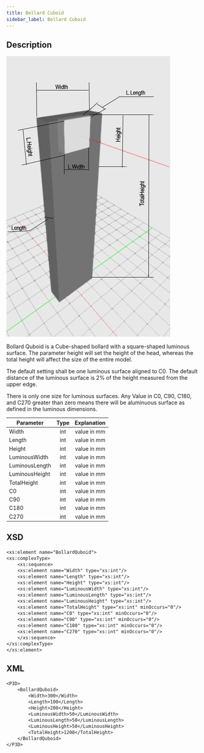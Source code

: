 ```yaml
---
title: Bollard Cuboid
sidebar_label: Bollard Cuboid
---
```


## Description

![Bollard Quboid](./doc_images/BollardQuboid.PNG)

Bollard Quboid is a Cube-shaped bollard with a square-shaped luminous surface. The parameter height will set the height of the head, whereas the total height will affect the size of the entire model.

The default setting shall be one luminous surface aligned to C0. The default distance of the luminous surface is 2% of the height measured from the upper edge.

There is only one size for luminous surfaces. Any Value in C0, C90, C180, and C270 greater than zero means there will be aluminuous surface as defined in the luminous dimensions.

| Parameter| Type | Explanation |
|----------|:--:|:-:|
| Width | int |  value in mm  |
| Length | int |value in mm|
| Height | int | value in mm |
| LuminousWidth | int |  value in mm |
| LuminousLength | int | value in mm |
| LuminousHeight | int |  value in mm |
| TotalHeight | int |  value in mm  |
| C0 | int |value in mm|
| C90 | int | value in mm |
| C180 | int |  value in mm |
| C270 | int | value in mm |

## XSD       
	<xs:element name="BollardQuboid">
	<xs:complexType>
		<xs:sequence>
		<xs:element name="Width" type="xs:int"/>
		<xs:element name="Length" type="xs:int"/>
		<xs:element name="Height" type="xs:int"/>
		<xs:element name="LuminousWidth" type="xs:int"/>
		<xs:element name="LuminousLength" type="xs:int"/>
		<xs:element name="LuminousHeight" type="xs:int"/>
		<xs:element name="TotalHeight" type="xs:int" minOccurs="0"/>
		<xs:element name="C0" type="xs:int" minOccurs="0"/>
		<xs:element name="C90" type="xs:int" minOccurs="0"/>
		<xs:element name="C180" type="xs:int" minOccurs="0"/>
		<xs:element name="C270" type="xs:int" minOccurs="0"/>
		</xs:sequence>
	</xs:complexType>
	</xs:element>

## XML
	<P3D>
		<BollardQuboid>
			<Width>300</Width>
			<Length>100</Length>
			<Height>200</Height>
			<LuminousWidth>50</LuminousWidth>
			<LuminousLength>50</LuminousLength>
			<LuminousHeight>50</LuminousHeight>
			<TotalHeight>1200</TotalHeight>
		</BollardQuboid>
	</P3D>